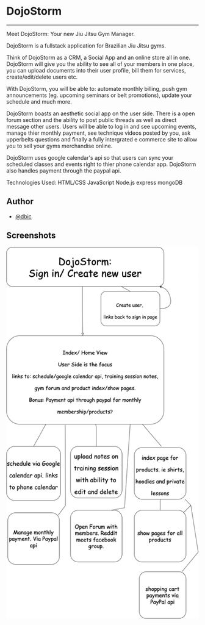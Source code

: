 # DojoStorm
__________________________________________________
Meet DojoStorm: Your new Jiu Jitsu Gym Manager.

DojoStorm is a fullstack application for Brazilian Jiu Jitsu gyms. 

Think of DojoStorm as a CRM, a Social App and an online store all in one. DojoStorm will give you the ability to see all of your members in one place, you can upload documents into their user profile, bill them for services, create/edit/delete users etc. 

With DojoStorm, you will be able to: automate monthly billing, push gym announcements (eg. upcoming seminars or belt promotions), update your schedule and much more.


DojoStorm boasts an aesthetic social app on the user side. There is a open forum section and the ability to post 
public threads as well as direct message other users. 
Users will be able to log in and see upcoming events, manage thier monthly payment,
see technique videos posted by you, ask upperbelts questions and finally a fully intergrated e commerce site to allow you
to sell your gyms merchandise online. 

DojoStorm uses google calendar's api so that users can sync your scheduled classes and events right to thier phone calendar app. DojoStorm also handles payment
through the paypal api. 



Technologies Used:
HTML/CSS
JavaScript
Node.js 
express 
mongoDB



## Author

- [@dbic](https://www.github.com/idbic)


## Screenshots

![App Screenshot](./DojoStorm.drawio.png)